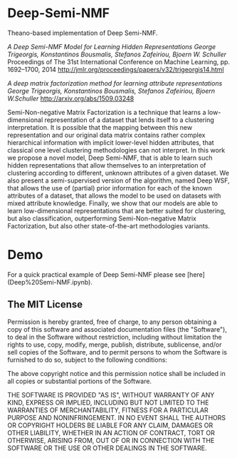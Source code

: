 # Deep-Semi-NMF
Theano-based implementation of Deep Semi-NMF.


  *A Deep Semi-NMF Model for Learning Hidden Representations*
  *George Trigeorgis, Konstantinos Bousmalis, Stefanos Zafeiriou, Bjoern W. Schuller*
  Proceedings of The 31st International Conference on Machine Learning, pp. 1692–1700, 2014
  http://jmlr.org/proceedings/papers/v32/trigeorgis14.html

  *A deep matrix factorization method for learning attribute representations*
  *George Trigeorgis, Konstantinos Bousmalis, Stefanos Zafeiriou, Bjoern W.Schuller*
  http://arxiv.org/abs/1509.03248

Semi-Non-negative Matrix Factorization is a technique that learns a low-dimensional representation of a dataset that lends itself to a clustering interpretation. It is possible that the mapping between this new representation and our original data matrix contains rather complex hierarchical information with implicit lower-level hidden attributes, that classical one level clustering methodologies can not interpret. In this work we propose a novel model, Deep Semi-NMF, that is able to learn such hidden representations that allow themselves to an interpretation of clustering  according to different, unknown attributes of a given dataset. We also present a semi-supervised version of the algorithm, named Deep WSF, that allows the use of (partial) prior information for each of the known attributes of a dataset, that allows the model to be used on datasets with mixed attribute knowledge. Finally, we show that our models are able to learn low-dimensional representations that are better suited for clustering, but also classification, outperforming Semi-Non-negative Matrix Factorization, but also other state-of-the-art methodologies variants. 

Demo
====
For a quick practical example of Deep Semi-NMF please see [here] (Deep%20Semi-NMF.ipynb).


The MIT License
---------------

Permission is hereby granted, free of charge, to any person obtaining a copy
of this software and associated documentation files (the "Software"), to deal
in the Software without restriction, including without limitation the rights
to use, copy, modify, merge, publish, distribute, sublicense, and/or sell
copies of the Software, and to permit persons to whom the Software is
furnished to do so, subject to the following conditions:

The above copyright notice and this permission notice shall be included in
all copies or substantial portions of the Software.

THE SOFTWARE IS PROVIDED "AS IS", WITHOUT WARRANTY OF ANY KIND, EXPRESS OR
IMPLIED, INCLUDING BUT NOT LIMITED TO THE WARRANTIES OF MERCHANTABILITY,
FITNESS FOR A PARTICULAR PURPOSE AND NONINFRINGEMENT. IN NO EVENT SHALL THE
AUTHORS OR COPYRIGHT HOLDERS BE LIABLE FOR ANY CLAIM, DAMAGES OR OTHER
LIABILITY, WHETHER IN AN ACTION OF CONTRACT, TORT OR OTHERWISE, ARISING FROM,
OUT OF OR IN CONNECTION WITH THE SOFTWARE OR THE USE OR OTHER DEALINGS IN
THE SOFTWARE.
